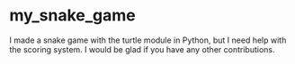 # my_snake_game
I made a snake game with the turtle module in Python, but I need help with the scoring system. I would be glad if you have any other contributions.

